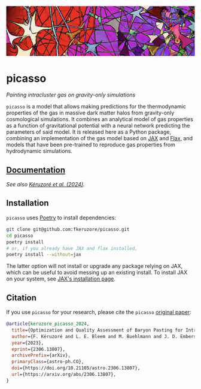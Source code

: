 <div align="center">
<img src="https://raw.githubusercontent.com/fkeruzore/fkeruzore.github.io/master/images/picasso_header.png" alt="logo"></img>
</div>

# picasso

*Painting intracluster gas on gravity-only simulations*

`picasso` is a model that allows making predictions for the thermodynamic properties of the gas in massive dark matter halos from gravity-only cosmological simulations.
It combines an analytical model of gas properties as a function of gravitational potential with a neural network predicting the parameters of said model.
It is released here as a Python package, combining an implementation of the gas model based on [JAX](https://jax.readthedocs.io/en/latest/) and [Flax](https://flax.readthedocs.io/en/latest/index.html), and models that have been pre-trained to reproduce gas properties from hydrodynamic simulations.

## [Documentation](https://github.com/fkeruzore/picasso)

*See also [Kéruzoré et al. (2024)](https://arxiv.org/abs/2306.13807).*

## Installation

`picasso` uses [Poetry](https://python-poetry.org) to install dependencies:

```sh
git clone git@github.com:fkeruzore/picasso.git
cd picasso
poetry install
# or, if you already have JAX and flax installed,
poetry install --without=jax
```

The latter option will not install or upgrade any package relying on JAX, which can be useful to avoid messing up an existing install.
To install JAX on your system, see [JAX's installation page](https://github.com/google/jax#installation).

## Citation

If you use `picasso` for your research, please cite the `picasso` [original paper](https://arxiv.org/abs/2306.13807):

```bib
@article{keruzore_picasso_2024,
  title={Optimization and Quality Assessment of Baryon Pasting for Intracluster Gas using the Borg Cube Simulation}, 
  author={F. Kéruzoré and L. E. Bleem and M. Buehlmann and J. D. Emberson and N. Frontiere and S. Habib and K. Heitmann and P. Larsen},
  year={2023},
  eprint={2306.13807},
  archivePrefix={arXiv},
  primaryClass={astro-ph.CO},
  doi={https://doi.org/10.21105/astro.2306.13807},
  url={https://arxiv.org/abs/2306.13807}, 
}
```
